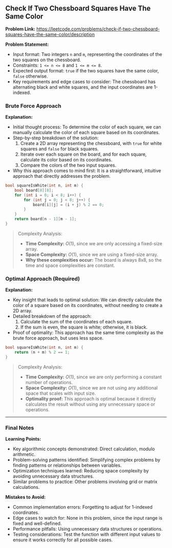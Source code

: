 ## Check If Two Chessboard Squares Have The Same Color

**Problem Link:** https://leetcode.com/problems/check-if-two-chessboard-squares-have-the-same-color/description

**Problem Statement:**
- Input format: Two integers `n` and `m`, representing the coordinates of the two squares on the chessboard.
- Constraints: `1 <= n <= 8` and `1 <= m <= 8`.
- Expected output format: `true` if the two squares have the same color, `false` otherwise.
- Key requirements and edge cases to consider: The chessboard has alternating black and white squares, and the input coordinates are 1-indexed.

### Brute Force Approach

**Explanation:**
- Initial thought process: To determine the color of each square, we can manually calculate the color of each square based on its coordinates.
- Step-by-step breakdown of the solution:
  1. Create a 2D array representing the chessboard, with `true` for white squares and `false` for black squares.
  2. Iterate over each square on the board, and for each square, calculate its color based on its coordinates.
  3. Compare the colors of the two input squares.
- Why this approach comes to mind first: It is a straightforward, intuitive approach that directly addresses the problem.

```cpp
bool squareIsWhite(int n, int m) {
    bool board[8][8];
    for (int i = 0; i < 8; i++) {
        for (int j = 0; j < 8; j++) {
            board[i][j] = (i + j) % 2 == 0;
        }
    }
    return board[n - 1][m - 1];
}
```

> Complexity Analysis:
> - **Time Complexity:** $O(1)$, since we are only accessing a fixed-size array.
> - **Space Complexity:** $O(1)$, since we are using a fixed-size array.
> - **Why these complexities occur:** The board is always 8x8, so the time and space complexities are constant.

### Optimal Approach (Required)

**Explanation:**
- Key insight that leads to optimal solution: We can directly calculate the color of a square based on its coordinates, without needing to create a 2D array.
- Detailed breakdown of the approach:
  1. Calculate the sum of the coordinates of each square.
  2. If the sum is even, the square is white; otherwise, it is black.
- Proof of optimality: This approach has the same time complexity as the brute force approach, but uses less space.

```cpp
bool squareIsWhite(int n, int m) {
    return (n + m) % 2 == 1;
}
```

> Complexity Analysis:
> - **Time Complexity:** $O(1)$, since we are only performing a constant number of operations.
> - **Space Complexity:** $O(1)$, since we are not using any additional space that scales with input size.
> - **Optimality proof:** This approach is optimal because it directly calculates the result without using any unnecessary space or operations.

---

### Final Notes

**Learning Points:**
- Key algorithmic concepts demonstrated: Direct calculation, modulo arithmetic.
- Problem-solving patterns identified: Simplifying complex problems by finding patterns or relationships between variables.
- Optimization techniques learned: Reducing space complexity by avoiding unnecessary data structures.
- Similar problems to practice: Other problems involving grid or matrix calculations.

**Mistakes to Avoid:**
- Common implementation errors: Forgetting to adjust for 1-indexed coordinates.
- Edge cases to watch for: None in this problem, since the input range is fixed and well-defined.
- Performance pitfalls: Using unnecessary data structures or operations.
- Testing considerations: Test the function with different input values to ensure it works correctly for all possible cases.